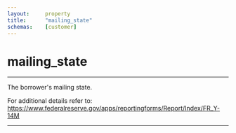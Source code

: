 ```yaml
---
layout:     property
title:      "mailing_state"
schemas:    [customer]
---
```


# mailing_state

---

The borrower's mailing state.

For additional details refer to: https://www.federalreserve.gov/apps/reportingforms/Report/Index/FR_Y-14M

--- 